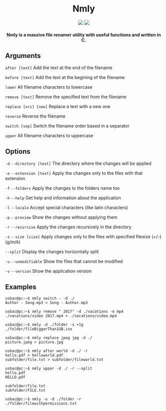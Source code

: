 <h1 align="center">Nmly</h1>

<p align="center">
<img src="https://img.shields.io/badge/version-0.9.8-blue.svg"> <img src="https://img.shields.io/badge/license-MIT-orange.svg">
</p>

<h4 align="center">Nmly is a massive file renamer utility with useful functions and written in C.</h4>

## Arguments

`after [text]` Add the text at the end of the filename

`before [text]` Add the text at the begining of the filename

`lower` All filename characters to lowercase

`remove [text]` Remove the specified text from the filename

`replace [ori] [new]` Replace a text with a new one

`reverse` Reverse the filename

`switch [sep]` Switch the filename order based in a separator

`upper` All filename characters to uppercase

## Options

`-d` `--directory [text]` The directory where the changes will be applied

`-e` `--extension [text]` Apply the changes only to the files with that extension 

`-f` `--folders` Apply the changes to the folders name too

`-h` `--help` Get help and information about the application

`-l` `--locale` Accept special characters (like latin characters)

`-p` `--preview` Show the changes without applying them

`-r` `--recursive` Apply the changes recursively in the directory

`-s` `--size [size]` Apply changes only to the files with specified filesize (+/-)(g/m/k)

`--split` Display the changes horizontally split

`-u` `--unmodifiable` Show the files that cannot be modified

`-v` `--version` Show the application version

## Examples

```console
usbac@pc:~$ nmly switch - -d ./
Author - Song.mp3 > Song - Author.mp3
```
```console
usbac@pc:~$ nmly remove " 2017" -d ./vacations -e mp4
./vacations/video 2017.mp4 > ./vacations/video.mp4
```
```console
usbac@pc:~$ nmly -d ./folder -s +1g
./folder/fileBiggerThan1GB.iso
```
```console
usbac@pc:~$ nmly replace jpeg jpg -d ./
picture.jpeg > picture.jpg
```
```console
usbac@pc:~$ nmly after world -d ./ -r
hello.pdf > helloworld.pdf
subfolder/file.txt > subfolder/fileworld.txt 
```
```console
usbac@pc:~$ nmly upper -d ./ -r --split
hello.pdf
HELLO.pdf

subfolder/file.txt
subfolder/FILE.txt 
```
```console
usbac@pc:~$ nmly -u -d ./folder -r
./folder/filewithpermissions.txt
```